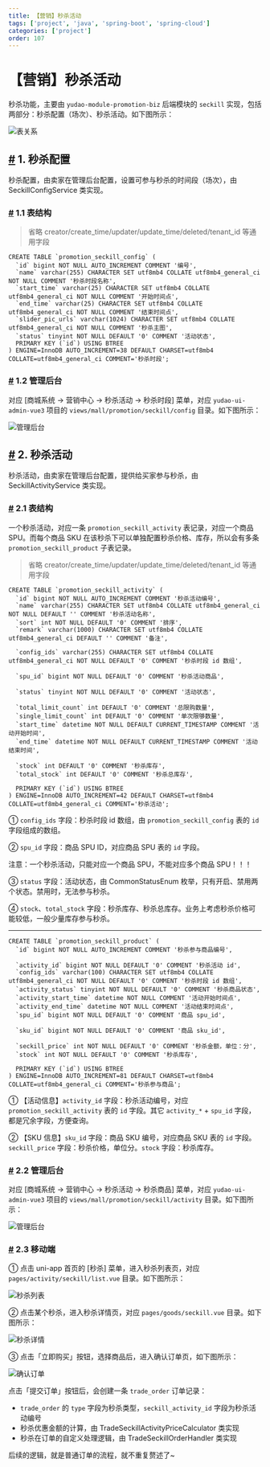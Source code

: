 ```yaml
---
title: 【营销】秒杀活动
tags: ['project', 'java', 'spring-boot', 'spring-cloud']
categories: ['project']
order: 107
---
```

# 【营销】秒杀活动

秒杀功能，主要由 `yudao-module-promotion-biz` 后端模块的 `seckill` 实现，包括两部分：秒杀配置（场次）、秒杀活动。如下图所示：

 ![表关系](https://cloud.iocoder.cn/img/%E5%95%86%E5%9F%8E%E6%89%8B%E5%86%8C/%E7%A7%92%E6%9D%80%E6%B4%BB%E5%8A%A8/%E8%A1%A8%E5%85%B3%E7%B3%BB.png)

 ## [#](#_1-秒杀配置) 1. 秒杀配置

 秒杀配置，由卖家在管理后台配置，设置可参与秒杀的时间段（场次），由 SeckillConfigService 类实现。

 ### [#](#_1-1-表结构) 1.1 表结构

 
> 省略 creator/create\_time/updater/update\_time/deleted/tenant\_id 等通用字段

 
```
CREATE TABLE `promotion_seckill_config` (
  `id` bigint NOT NULL AUTO_INCREMENT COMMENT '编号',
  `name` varchar(255) CHARACTER SET utf8mb4 COLLATE utf8mb4_general_ci NOT NULL COMMENT '秒杀时段名称',
  `start_time` varchar(25) CHARACTER SET utf8mb4 COLLATE utf8mb4_general_ci NOT NULL COMMENT '开始时间点',
  `end_time` varchar(25) CHARACTER SET utf8mb4 COLLATE utf8mb4_general_ci NOT NULL COMMENT '结束时间点',
  `slider_pic_urls` varchar(1024) CHARACTER SET utf8mb4 COLLATE utf8mb4_general_ci NOT NULL COMMENT '秒杀主图',
  `status` tinyint NOT NULL DEFAULT '0' COMMENT '活动状态',
  PRIMARY KEY (`id`) USING BTREE
) ENGINE=InnoDB AUTO_INCREMENT=38 DEFAULT CHARSET=utf8mb4 COLLATE=utf8mb4_general_ci COMMENT='秒杀时段';

```
### [#](#_1-2-管理后台) 1.2 管理后台

 对应 [商城系统 -> 营销中心 -> 秒杀活动 -> 秒杀时段] 菜单，对应 `yudao-ui-admin-vue3` 项目的 `views/mall/promotion/seckill/config` 目录。如下图所示：

 ![管理后台](https://cloud.iocoder.cn/img/%E5%95%86%E5%9F%8E%E6%89%8B%E5%86%8C/%E7%A7%92%E6%9D%80%E6%B4%BB%E5%8A%A8/%E7%A7%92%E6%9D%80%E9%85%8D%E7%BD%AE-%E7%AE%A1%E7%90%86%E5%90%8E%E5%8F%B0.png)

 ## [#](#_2-秒杀活动) 2. 秒杀活动

 秒杀活动，由卖家在管理后台配置，提供给买家参与秒杀，由 SeckillActivityService 类实现。

 ### [#](#_2-1-表结构) 2.1 表结构

 一个秒杀活动，对应一条 `promotion_seckill_activity` 表记录，对应一个商品 SPU。而每个商品 SKU 在该秒杀下可以单独配置秒杀价格、库存，所以会有多条 `promotion_seckill_product` 子表记录。

 
> 省略 creator/create\_time/updater/update\_time/deleted/tenant\_id 等通用字段

 
```
CREATE TABLE `promotion_seckill_activity` (
  `id` bigint NOT NULL AUTO_INCREMENT COMMENT '秒杀活动编号',
  `name` varchar(255) CHARACTER SET utf8mb4 COLLATE utf8mb4_general_ci NOT NULL DEFAULT '' COMMENT '秒杀活动名称',
  `sort` int NOT NULL DEFAULT '0' COMMENT '排序',
  `remark` varchar(1000) CHARACTER SET utf8mb4 COLLATE utf8mb4_general_ci DEFAULT '' COMMENT '备注',

  `config_ids` varchar(255) CHARACTER SET utf8mb4 COLLATE utf8mb4_general_ci NOT NULL DEFAULT '0' COMMENT '秒杀时段 id 数组',
  
  `spu_id` bigint NOT NULL DEFAULT '0' COMMENT '秒杀活动商品',
  
  `status` tinyint NOT NULL DEFAULT '0' COMMENT '活动状态',
  
  `total_limit_count` int DEFAULT '0' COMMENT '总限购数量',  
  `single_limit_count` int DEFAULT '0' COMMENT '单次限够数量',
  `start_time` datetime NOT NULL DEFAULT CURRENT_TIMESTAMP COMMENT '活动开始时间',
  `end_time` datetime NOT NULL DEFAULT CURRENT_TIMESTAMP COMMENT '活动结束时间',
  
  `stock` int DEFAULT '0' COMMENT '秒杀库存',
  `total_stock` int DEFAULT '0' COMMENT '秒杀总库存',  
  
  PRIMARY KEY (`id`) USING BTREE
) ENGINE=InnoDB AUTO_INCREMENT=42 DEFAULT CHARSET=utf8mb4 COLLATE=utf8mb4_general_ci COMMENT='秒杀活动';

```
① `config_ids` 字段：秒杀时段 id 数组，由 `promotion_seckill_config` 表的 `id` 字段组成的数组。

 ② `spu_id` 字段：商品 SPU ID，对应商品 SPU 表的 `id` 字段。

 注意：一个秒杀活动，只能对应一个商品 SPU，不能对应多个商品 SPU！！！

 ③ `status` 字段：活动状态，由 CommonStatusEnum 枚举，只有开启、禁用两个状态。禁用时，无法参与秒杀。

 ④ `stock`、`total_stock` 字段：秒杀库存、秒杀总库存。业务上考虑秒杀价格可能较低，一般少量库存参与秒杀。

 

---

 
```
CREATE TABLE `promotion_seckill_product` (
  `id` bigint NOT NULL AUTO_INCREMENT COMMENT '秒杀参与商品编号',
  
  `activity_id` bigint NOT NULL DEFAULT '0' COMMENT '秒杀活动 id',
  `config_ids` varchar(100) CHARACTER SET utf8mb4 COLLATE utf8mb4_general_ci NOT NULL DEFAULT '0' COMMENT '秒杀时段 id 数组',
  `activity_status` tinyint NOT NULL DEFAULT '0' COMMENT '秒杀商品状态',
  `activity_start_time` datetime NOT NULL COMMENT '活动开始时间点',
  `activity_end_time` datetime NOT NULL COMMENT '活动结束时间点',
  `spu_id` bigint NOT NULL DEFAULT '0' COMMENT '商品 spu_id',
  
  `sku_id` bigint NOT NULL DEFAULT '0' COMMENT '商品 sku_id',
  
  `seckill_price` int NOT NULL DEFAULT '0' COMMENT '秒杀金额，单位：分',
  `stock` int NOT NULL DEFAULT '0' COMMENT '秒杀库存',
  
  PRIMARY KEY (`id`) USING BTREE
) ENGINE=InnoDB AUTO_INCREMENT=81 DEFAULT CHARSET=utf8mb4 COLLATE=utf8mb4_general_ci COMMENT='秒杀参与商品';

```
① 【活动信息】`activity_id` 字段：秒杀活动编号，对应 `promotion_seckill_activity` 表的 `id` 字段。其它 `activity_*` + `spu_id` 字段，都是冗余字段，方便查询。

 ② 【SKU 信息】`sku_id` 字段：商品 SKU 编号，对应商品 SKU 表的 `id` 字段。`seckill_price` 字段：秒杀价格，单位分。`stock` 字段：秒杀库存。

 ### [#](#_2-2-管理后台) 2.2 管理后台

 对应 [商城系统 -> 营销中心 -> 秒杀活动 -> 秒杀商品] 菜单，对应 `yudao-ui-admin-vue3` 项目的 `views/mall/promotion/seckill/activity` 目录。如下图所示：

 ![管理后台](https://cloud.iocoder.cn/img/%E5%95%86%E5%9F%8E%E6%89%8B%E5%86%8C/%E7%A7%92%E6%9D%80%E6%B4%BB%E5%8A%A8/%E7%A7%92%E6%9D%80%E6%B4%BB%E5%8A%A8-%E7%AE%A1%E7%90%86%E5%90%8E%E5%8F%B0.png)

 ### [#](#_2-3-移动端) 2.3 移动端

 ① 点击 uni-app 首页的 [秒杀] 菜单，进入秒杀列表页，对应 `pages/activity/seckill/list.vue` 目录。如下图所示：

 ![秒杀列表](https://cloud.iocoder.cn/img/%E5%95%86%E5%9F%8E%E6%89%8B%E5%86%8C/%E7%A7%92%E6%9D%80%E6%B4%BB%E5%8A%A8/%E7%A7%92%E6%9D%80%E6%B4%BB%E5%8A%A8-%E7%A7%BB%E5%8A%A8%E7%AB%AF-%E5%88%97%E8%A1%A8.png)

 ② 点击某个秒杀，进入秒杀详情页，对应 `pages/goods/seckill.vue` 目录。如下图所示：

 ![秒杀详情](https://cloud.iocoder.cn/img/%E5%95%86%E5%9F%8E%E6%89%8B%E5%86%8C/%E7%A7%92%E6%9D%80%E6%B4%BB%E5%8A%A8/%E7%A7%92%E6%9D%80%E6%B4%BB%E5%8A%A8-%E7%A7%BB%E5%8A%A8%E7%AB%AF-%E8%AF%A6%E6%83%85.png)

 ③ 点击「立即购买」按钮，选择商品后，进入确认订单页，如下图所示：

 ![确认订单](https://cloud.iocoder.cn/img/%E5%95%86%E5%9F%8E%E6%89%8B%E5%86%8C/%E7%A7%92%E6%9D%80%E6%B4%BB%E5%8A%A8/%E7%A7%92%E6%9D%80%E6%B4%BB%E5%8A%A8-%E8%AE%A2%E5%8D%95%E7%A1%AE%E8%AE%A4%E9%A1%B5.png)

 点击「提交订单」按钮后，会创建一条 `trade_order` 订单记录：

 * `trade_order` 的 `type` 字段为秒杀类型，`seckill_activity_id` 字段为秒杀活动编号
* 秒杀优惠金额的计算，由 TradeSeckillActivityPriceCalculator 类实现
* 秒杀在订单的自定义处理逻辑，由 TradeSeckillOrderHandler 类实现

 后续的逻辑，就是普通订单的流程，就不重复赘述了~


